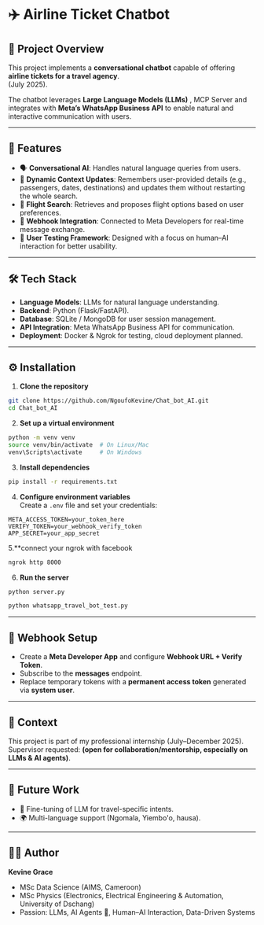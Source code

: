 # ✈️ Airline Ticket Chatbot  

## 📌 Project Overview  
This project implements a **conversational chatbot** capable of offering **airline tickets for a travel agency**.  
(July 2025).  

The chatbot leverages **Large Language Models (LLMs)** , MCP Server and integrates with **Meta’s WhatsApp Business API** to enable natural and interactive communication with users.  

---

## 🚀 Features  
- 🗣️ **Conversational AI**: Handles natural language queries from users.  
- 👥 **Dynamic Context Updates**: Remembers user-provided details (e.g., passengers, dates, destinations) and updates them without restarting the whole search.  
- 📅 **Flight Search**: Retrieves and proposes flight options based on user preferences.  
- 🔄 **Webhook Integration**: Connected to Meta Developers for real-time message exchange.  
- 🧪 **User Testing Framework**: Designed with a focus on human–AI interaction for better usability.  

---

## 🛠️ Tech Stack  
- **Language Models**: LLMs for natural language understanding.  
- **Backend**: Python (Flask/FastAPI).  
- **Database**: SQLite / MongoDB for user session management.  
- **API Integration**: Meta WhatsApp Business API for communication.  
- **Deployment**: Docker & Ngrok for testing, cloud deployment planned.  

---

## ⚙️ Installation  

1. **Clone the repository**  
```bash
git clone https://github.com/NgoufoKevine/Chat_bot_AI.git
cd Chat_bot_AI 
```

2. **Set up a virtual environment**  
```bash
python -m venv venv
source venv/bin/activate  # On Linux/Mac
venv\Scripts\activate     # On Windows
```

3. **Install dependencies**  
```bash
pip install -r requirements.txt
```

4. **Configure environment variables**  
Create a `.env` file and set your credentials:  
```
META_ACCESS_TOKEN=your_token_here
VERIFY_TOKEN=your_webhook_verify_token
APP_SECRET=your_app_secret
```
5.**connect your ngrok with facebook
```bash
ngrok http 8000
```

6. **Run the server**  
```bash
python server.py
```
```bash
python whatsapp_travel_bot_test.py
```

---

## 📡 Webhook Setup  
- Create a **Meta Developer App** and configure **Webhook URL + Verify Token**.  
- Subscribe to the **messages** endpoint.  
- Replace temporary tokens with a **permanent access token** generated via **system user**.  

---

## 📅 Context  
This project is part of my professional internship (July–December 2025).  
Supervisor requested: **(open for collaboration/mentorship, especially on LLMs & AI agents)**.  

---

## 📌 Future Work  
- 🧠 Fine-tuning of LLM for travel-specific intents.  
- 🌍 Multi-language support (Ngomala, Yiembo'o, hausa).  


---

## 👨‍💻 Author  
**Kevine Grace**  
- MSc Data Science (AIMS, Cameroon)  
- MSc Physics (Electronics, Electrical Engineering & Automation, University of Dschang)  
- Passion: LLMs, AI Agents 🤖, Human–AI Interaction, Data-Driven Systems  
